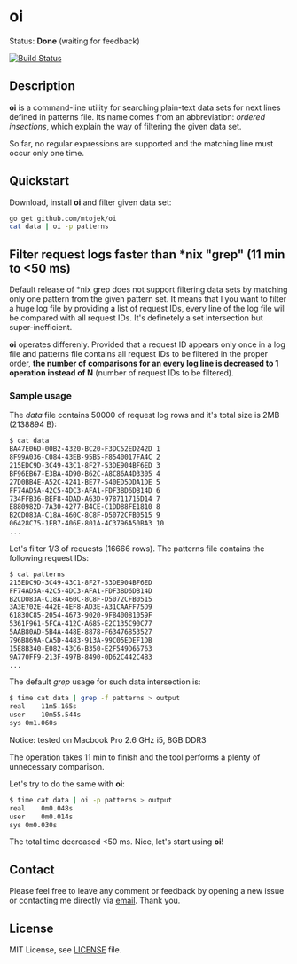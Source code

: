 # oi

Status: **Done** (waiting for feedback)

[![Build Status](https://travis-ci.org/mtojek/oi.svg?branch=master)](https://travis-ci.org/mtojek/oi)

## Description

**oi**  is a command-line utility for searching plain-text data sets for next lines defined in patterns file. Its name comes from an abbreviation: *ordered insections*, which explain the way of filtering the given data set.

So far, no regular expressions are supported and the matching line must occur only one time.

## Quickstart

Download, install **oi** and filter given data set:
```bash
go get github.com/mtojek/oi
cat data | oi -p patterns
```

## Filter request logs faster than *nix "grep" (11 min to <50 ms)

Default release of *nix grep does not support filtering data sets by matching only one pattern from the given pattern set. It means that I you want to filter a huge log file by providing a list of request IDs, every line of the log file will be compared with all request IDs. It's definetely a set intersection but super-inefficient.

**oi** operates differenly. Provided that a request ID appears only once in a log file and patterns file contains all request IDs to be filtered in the proper order, **the number of comparisons for an every log line is decreased to 1 operation instead of N** (number of request IDs to be filtered).

### Sample usage

The *data* file contains 50000 of request log rows and it's total size is 2MB (2138894 B):

```bash
$ cat data
BA47E06D-00B2-4320-BC20-F3DC52ED242D 1
8F99A036-C084-43EB-95B5-F8540017FA4C 2
215EDC9D-3C49-43C1-8F27-53DE904BF6ED 3
BF96EB67-E3BA-4D90-B62C-A8C86A4D3305 4
27D0BB4E-A52C-4241-BE77-540ED5DDA1DE 5
FF74AD5A-42C5-4DC3-AFA1-FDF3BD6DB14D 6
734FFB36-BEF8-4DAD-A63D-978711715D14 7
E880982D-7A30-4277-B4CE-C1DD88FE1810 8
B2CD083A-C18A-460C-8C8F-D5072CFB0515 9
06428C75-1EB7-406E-801A-4C3796A50BA3 10
...
```

Let's filter 1/3 of requests (16666 rows). The patterns file contains the following request IDs: 

```bash
$ cat patterns
215EDC9D-3C49-43C1-8F27-53DE904BF6ED
FF74AD5A-42C5-4DC3-AFA1-FDF3BD6DB14D
B2CD083A-C18A-460C-8C8F-D5072CFB0515
3A3E702E-442E-4EF8-AD3E-A31CAAFF75D9
61830C85-2054-4673-9020-9F840081059F
5361F961-5FCA-412C-A685-E2C135C90C77
5AAB80AD-5B4A-448E-8878-F63476853527
796B869A-CA5D-4483-913A-99C05EDEF1DB
15E8B340-E082-43C6-B350-E2F549D65763
9A770FF9-213F-497B-8490-0D62C442C4B3
...
```

The default *grep* usage for such data intersection is:

```bash
$ time cat data | grep -f patterns > output
real	11m5.165s
user	10m55.544s
sys	0m1.060s
```
Notice: tested on Macbook Pro 2.6 GHz i5, 8GB DDR3

The operation takes 11 min to finish and the tool performs a plenty of unnecessary comparison. 

Let's try to do the same with **oi**:

```bash
$ time cat data | oi -p patterns > output
real	0m0.048s
user	0m0.014s
sys	0m0.030s
```

The total time decreased <50 ms. Nice, let's start using **oi**!

## Contact

Please feel free to leave any comment or feedback by opening a new issue or contacting me directly via [email](mailto:marcin@tojek.pl). Thank you.

## License

MIT License, see [LICENSE](https://github.com/mtojek/greenwall/blob/master/LICENSE) file.

